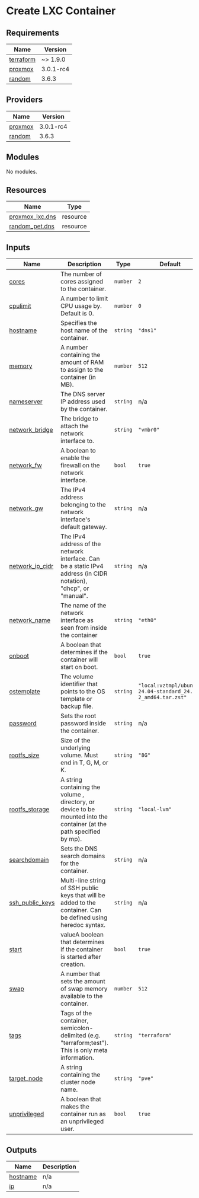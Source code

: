 # Create LXC Container

<!-- BEGIN_TF_DOCS -->
## Requirements

| Name | Version |
|------|---------|
| <a name="requirement_terraform"></a> [terraform](#requirement\_terraform) | ~> 1.9.0 |
| <a name="requirement_proxmox"></a> [proxmox](#requirement\_proxmox) | 3.0.1-rc4 |
| <a name="requirement_random"></a> [random](#requirement\_random) | 3.6.3 |

## Providers

| Name | Version |
|------|---------|
| <a name="provider_proxmox"></a> [proxmox](#provider\_proxmox) | 3.0.1-rc4 |
| <a name="provider_random"></a> [random](#provider\_random) | 3.6.3 |

## Modules

No modules.

## Resources

| Name | Type |
|------|------|
| [proxmox_lxc.dns](https://registry.terraform.io/providers/Telmate/proxmox/3.0.1-rc4/docs/resources/lxc) | resource |
| [random_pet.dns](https://registry.terraform.io/providers/hashicorp/random/3.6.3/docs/resources/pet) | resource |

## Inputs

| Name | Description | Type | Default | Required |
|------|-------------|------|---------|:--------:|
| <a name="input_cores"></a> [cores](#input\_cores) | The number of cores assigned to the container. | `number` | `2` | no |
| <a name="input_cpulimit"></a> [cpulimit](#input\_cpulimit) | A number to limit CPU usage by. Default is 0. | `number` | `0` | no |
| <a name="input_hostname"></a> [hostname](#input\_hostname) | Specifies the host name of the container. | `string` | `"dns1"` | no |
| <a name="input_memory"></a> [memory](#input\_memory) | A number containing the amount of RAM to assign to the container (in MB). | `number` | `512` | no |
| <a name="input_nameserver"></a> [nameserver](#input\_nameserver) | The DNS server IP address used by the container. | `string` | n/a | yes |
| <a name="input_network_bridge"></a> [network\_bridge](#input\_network\_bridge) | The bridge to attach the network interface to. | `string` | `"vmbr0"` | no |
| <a name="input_network_fw"></a> [network\_fw](#input\_network\_fw) | A boolean to enable the firewall on the network interface. | `bool` | `true` | no |
| <a name="input_network_gw"></a> [network\_gw](#input\_network\_gw) | The IPv4 address belonging to the network interface's default gateway. | `string` | n/a | yes |
| <a name="input_network_ip_cidr"></a> [network\_ip\_cidr](#input\_network\_ip\_cidr) | The IPv4 address of the network interface. Can be a static IPv4 address (in CIDR notation), "dhcp", or "manual". | `string` | n/a | yes |
| <a name="input_network_name"></a> [network\_name](#input\_network\_name) | The name of the network interface as seen from inside the container | `string` | `"eth0"` | no |
| <a name="input_onboot"></a> [onboot](#input\_onboot) | A boolean that determines if the container will start on boot. | `bool` | `true` | no |
| <a name="input_ostemplate"></a> [ostemplate](#input\_ostemplate) | The volume identifier that points to the OS template or backup file. | `string` | `"local:vztmpl/ubuntu-24.04-standard_24.04-2_amd64.tar.zst"` | no |
| <a name="input_password"></a> [password](#input\_password) | Sets the root password inside the container. | `string` | n/a | yes |
| <a name="input_rootfs_size"></a> [rootfs\_size](#input\_rootfs\_size) | Size of the underlying volume. Must end in T, G, M, or K. | `string` | `"8G"` | no |
| <a name="input_rootfs_storage"></a> [rootfs\_storage](#input\_rootfs\_storage) | A string containing the volume , directory, or device to be mounted into the container (at the path specified by mp). | `string` | `"local-lvm"` | no |
| <a name="input_searchdomain"></a> [searchdomain](#input\_searchdomain) | Sets the DNS search domains for the container. | `string` | n/a | yes |
| <a name="input_ssh_public_keys"></a> [ssh\_public\_keys](#input\_ssh\_public\_keys) | Multi-line string of SSH public keys that will be added to the container. Can be defined using heredoc syntax. | `string` | n/a | yes |
| <a name="input_start"></a> [start](#input\_start) | valueA boolean that determines if the container is started after creation. | `bool` | `true` | no |
| <a name="input_swap"></a> [swap](#input\_swap) | A number that sets the amount of swap memory available to the container. | `number` | `512` | no |
| <a name="input_tags"></a> [tags](#input\_tags) | Tags of the container, semicolon-delimited (e.g. "terraform;test"). This is only meta information. | `string` | `"terraform"` | no |
| <a name="input_target_node"></a> [target\_node](#input\_target\_node) | A string containing the cluster node name. | `string` | `"pve"` | no |
| <a name="input_unprivileged"></a> [unprivileged](#input\_unprivileged) | A boolean that makes the container run as an unprivileged user. | `bool` | `true` | no |

## Outputs

| Name | Description |
|------|-------------|
| <a name="output_hostname"></a> [hostname](#output\_hostname) | n/a |
| <a name="output_ip"></a> [ip](#output\_ip) | n/a |
<!-- END_TF_DOCS -->
